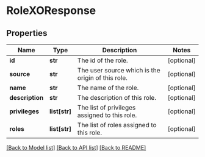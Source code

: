 # RoleXOResponse

## Properties
Name | Type | Description | Notes
------------ | ------------- | ------------- | -------------
**id** | **str** | The id of the role. | [optional] 
**source** | **str** | The user source which is the origin of this role. | [optional] 
**name** | **str** | The name of the role. | [optional] 
**description** | **str** | The description of this role. | [optional] 
**privileges** | **list[str]** | The list of privileges assigned to this role. | [optional] 
**roles** | **list[str]** | The list of roles assigned to this role. | [optional] 

[[Back to Model list]](../README.md#documentation-for-models) [[Back to API list]](../README.md#documentation-for-api-endpoints) [[Back to README]](../README.md)


